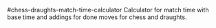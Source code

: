 #chess-draughts-match-time-calculator
Calculator for match time with base time and addings for done moves for chess and draughts.